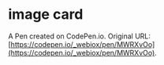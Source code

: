 # image card

A Pen created on CodePen.io. Original URL: [https://codepen.io/_webiox/pen/MWRXvOo](https://codepen.io/_webiox/pen/MWRXvOo).

